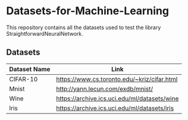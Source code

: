 # Datasets-for-Machine-Learning
This repository contains all the datasets used to test the library StraightforwardNeuralNetwork.

## Datasets
|__Dataset Name__|__Link__|
|-----------------|--------|
| CIFAR-10 | https://www.cs.toronto.edu/~kriz/cifar.html |
| Mnist | http://yann.lecun.com/exdb/mnist/ |
| Wine | https://archive.ics.uci.edu/ml/datasets/wine |
| Iris | https://archive.ics.uci.edu/ml/datasets/iris |
